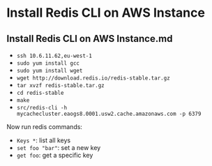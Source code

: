 # Install Redis CLI on AWS Instance

## Install Redis CLI on AWS Instance.md

- `ssh 10.6.11.62,eu-west-1`
- `sudo yum install gcc`
- `sudo yum install wget`
- `wget http://download.redis.io/redis-stable.tar.gz`
- `tar xvzf redis-stable.tar.gz`
- `cd redis-stable`
- `make`
- `src/redis-cli -h mycachecluster.eaogs8.0001.usw2.cache.amazonaws.com -p 6379`

Now run redis commands:

- `Keys *`: list all keys
- `set foo "bar"`: set a new key
- `get foo`: get a specific key

